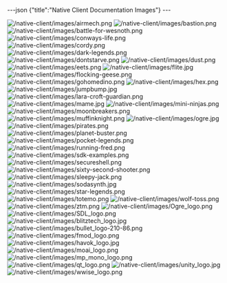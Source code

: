 ---json {"title":"Native Client Documentation Images"} ---

![/native-client/images/airmech.png](/docs/native-client/images/airmech.png) ![/native-client/images/bastion.png](/docs/native-client/images/bastion.png) ![/native-client/images/battle-for-wesnoth.png](/docs/native-client/images/battle-for-wesnoth.png) ![/native-client/images/conways-life.png](/docs/native-client/images/conways-life.png) ![/native-client/images/cordy.png](/docs/native-client/images/cordy.png) ![/native-client/images/dark-legends.png](/docs/native-client/images/dark-legends.png) ![/native-client/images/dontstarve.png](/docs/native-client/images/dontstarve.png) ![/native-client/images/dust.png](/docs/native-client/images/dust.png) ![/native-client/images/eets.png](/docs/native-client/images/eets.png) ![/native-client/images/flite.jpg](/docs/native-client/images/flite.jpg) ![/native-client/images/flocking-geese.png](/docs/native-client/images/flocking-geese.png) ![/native-client/images/gohomedino.png](/docs/native-client/images/gohomedino.png) ![/native-client/images/hex.png](/docs/native-client/images/hex.png) ![/native-client/images/jumpbump.jpg](/docs/native-client/images/jumpbump.jpg) ![/native-client/images/lara-croft-guardian.png](/docs/native-client/images/lara-croft-guardian.png) ![/native-client/images/mame.jpg](/docs/native-client/images/mame.jpg) ![/native-client/images/mini-ninjas.png](/docs/native-client/images/mini-ninjas.png) ![/native-client/images/moonbreakers.png](/docs/native-client/images/moonbreakers.png) ![/native-client/images/muffinknight.png](/docs/native-client/images/muffinknight.png) ![/native-client/images/ogre.jpg](/docs/native-client/images/ogre.jpg) ![/native-client/images/pirates.png](/docs/native-client/images/pirates.png) ![/native-client/images/planet-buster.png](/docs/native-client/images/planet-buster.png) ![/native-client/images/pocket-legends.png](/docs/native-client/images/pocket-legends.png) ![/native-client/images/running-fred.png](/docs/native-client/images/running-fred.png) ![/native-client/images/sdk-examples.png](/docs/native-client/images/sdk-examples.png) ![/native-client/images/secureshell.png](/docs/native-client/images/secureshell.png) ![/native-client/images/sixty-second-shooter.png](/docs/native-client/images/sixty-second-shooter.png) ![/native-client/images/sleepy-jack.png](/docs/native-client/images/sleepy-jack.png) ![/native-client/images/sodasynth.jpg](/docs/native-client/images/sodasynth.jpg) ![/native-client/images/star-legends.png](/docs/native-client/images/star-legends.png) ![/native-client/images/totemo.png](/docs/native-client/images/totemo.png) ![/native-client/images/wolf-toss.png](/docs/native-client/images/wolf-toss.png) ![/native-client/images/ztm.png](/docs/native-client/images/ztm.png) ![/native-client/images/Ogre\_logo.png](/docs/native-client/images/Ogre_logo.png) ![/native-client/images/SDL\_logo.png](/docs/native-client/images/SDL_logo.png) ![/native-client/images/blitztech\_logo.jpg](/docs/native-client/images/blitztech_logo.jpg) ![/native-client/images/bullet\_logo-210-86.png](/docs/native-client/images/bullet_logo-210-86.png) ![/native-client/images/fmod\_logo.png](/docs/native-client/images/fmod_logo.png) ![/native-client/images/havok\_logo.jpg](/docs/native-client/images/havok_logo.jpg) ![/native-client/images/moai\_logo.png](/docs/native-client/images/moai_logo.png) ![/native-client/images/mp\_mono\_logo.png](/docs/native-client/images/mp_mono_logo.png) ![/native-client/images/qt\_logo.png](/docs/native-client/images/qt_logo.png) ![/native-client/images/unity\_logo.jpg](/docs/native-client/images/unity_logo.jpg) ![/native-client/images/wwise\_logo.png](/docs/native-client/images/wwise_logo.png)
